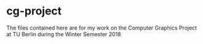 # cg-project
The files contained here are for my work on the Computer Graphics Project at TU Berlin during the Winter Semester 2018
